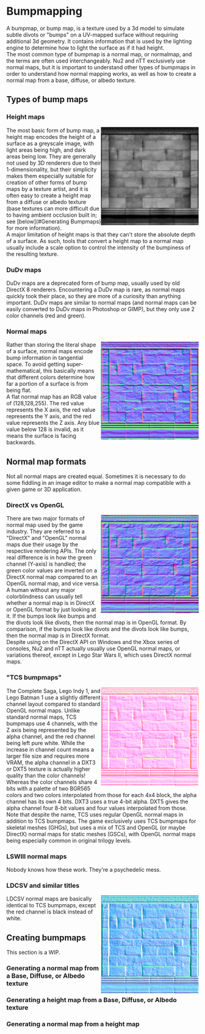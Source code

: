 # Bumpmapping

A bumpmap, or bump map, is a texture used by a 3d model to simulate subtle divots or "bumps" on a UV-mapped surface without requiring additional 3d geometry. It contains information that is used by the lighting engine to determine how to light the surface as if it had height. <br/>
The most common type of bumpmap is a normal map, or normalmap, and the terms are often used interchangeably. Nu2 and nTT exclusively use normal maps, but it is important to understand other types of bumpmaps in order to understand how normal mapping works, as well as how to create a normal map from a base, diffuse, or albedo texture. 

## Types of bump maps
### Height maps
[<img align="right" src="https://raw.githubusercontent.com/AlubJ/TTGames-LEGO-Documentation/main/media/bumpdemo/nab2_bldg_brick06_height.png" width="256" alt="A height map, taken from the Battlefront II Classic official modding tools." title="A height map, taken from the Battlefront II Classic official modding tools." />](https://raw.githubusercontent.com/AlubJ/TTGames-LEGO-Documentation/main/media/bumpdemo/nab2_bldg_brick06_height.png)
The most basic form of bump map, a height map encodes the height of a surface as a greyscale image, with light areas being high, and dark areas being low. They are generally not used by 3D renderers due to their 1-dimensionality, but their simplicity makes them especially suitable for creation of other forms of bump maps by a texture artist, and it is often easy to create a height map from a diffuse or albedo texture (base textures can more difficult due to having ambient occlusion built in; see [below](#Generating Bumpmaps) for more information). <br/>
A major limitation of height maps is that they can't store the absolute depth of a surface. As such, tools that convert a height map to a normal map usually include a scale option to control the intensity of the bumpiness of the resulting texture. 

### DuDv maps
DuDv maps are a deprecated form of bump map, usually used by old DirectX 8 renderers. Encountering a DuDv map is rare, as normal maps quickly took their place, so they are more of a curiosity than anything important. DuDv maps are similar to normal maps (and normal maps can be easily converted to DuDv maps in Photoshop or GIMP), but they only use 2 color channels (red and green). 

### Normal maps
[<img align="right" src="https://raw.githubusercontent.com/AlubJ/TTGames-LEGO-Documentation/main/media/bumpdemo/nab2_bldg_brick06_directx.png" width="256" alt="A DirectX-style normal map, generated from the heightmap above." title="A DirectX-style normal map, generated from the heightmap above." />](https://raw.githubusercontent.com/AlubJ/TTGames-LEGO-Documentation/main/media/bumpdemo/nab2_bldg_brick06_directx.png)
Rather than storing the literal shape of a surface, normal maps encode bump information in tangential space. To avoid getting super-mathematical, this basically means that different colors determine how far a portion of a surface is from being flat. <br/>
A flat normal map has an RGB value of (128,128,255). The red value represents the X axis, the red value represents the Y axis, and the red value represents the Z axis. Any blue value below 128 is invalid, as it means the surface is facing backwards. 

## Normal map formats
Not all normal maps are created equal. Sometimes it is necessary to do some fiddling in an image editor to make a normal map compatible with a given game or 3D application. 

### DirectX vs OpenGL
[<img align="right" src="https://raw.githubusercontent.com/AlubJ/TTGames-LEGO-Documentation/main/media/bumpdemo/nab2_bldg_brick06_opengl.png" width="256" alt="An OpenGL-style normal map, generated from the heightmap above. Note the difference between this normal map and the DirectX normal map." title="An OpenGL-style normal map, generated from the heightmap above. Note the difference between this normal map and the DirectX normal map." />](https://raw.githubusercontent.com/AlubJ/TTGames-LEGO-Documentation/main/media/bumpdemo/nab2_bldg_brick06_opengl.png)
There are two major formats of normal map used by the game industry. They are referred to a "DirectX" and "OpenGL" normal maps due their usage by the respective rendering APIs. The only real difference is in how the green channel (Y-axis) is handled; the green color values are inverted on a DirectX normal map compared to an OpenGL normal map, and vice versa. <br/>
A human without any major colorblindness can usually tell whether a normal map is in DirectX or OpenGL format by just looking at it. If the bumps look like bumps and the divots look like divots, then the normal map is in OpenGL format. By comparison, if the bumps look like divots and the divots look like bumps, then the normal map is in DirectX format. <br/>
Despite using on the DirectX API on Windows and the Xbox series of consoles, Nu2 and nTT actually usually use OpenGL normal maps, or variations thereof, except in Lego Star Wars II, which uses DirectX normal maps.

### "TCS bumpmaps"
[<img align="right" src="https://raw.githubusercontent.com/AlubJ/TTGames-LEGO-Documentation/main/media/bumpdemo/nab2_bldg_brick06_tcs.png" width="256" alt="A TCS-style normal map, converted from the OpenGL normal map above." title="A TCS-style normal map, converted from the OpenGL normal map above." />](https://raw.githubusercontent.com/AlubJ/TTGames-LEGO-Documentation/main/media/bumpdemo/nab2_bldg_brick06_tcs.png)
The Complete Saga, Lego Indy 1, and Lego Batman 1 use a slightly different channel layout compared to standard OpenGL normal maps. Unlike standard normal maps, TCS bumpmaps use 4 channels, with the Z axis being represented by the alpha channel, and the red channel being left pure white. 
While the increase in channel count means a larger file size and requires more VRAM, the alpha channel in a DXT3 or DXT5 texture is actually higher quality than the color channels! Whereas the color channels share 4 bits with a palette of two BGR565 colors and two colors interpolated from those for each 4x4 block, the alpha channel has its own 4 bits. DXT3 uses a true 4-bit alpha. DXT5 gives the alpha channel four 8-bit values and four values interpolated from those.
Note that despite the name, TCS uses regular OpenGL normal maps in addition to TCS bumpmaps. The game exclusively uses TCS bumpmaps for skeletal meshes (GHGs), but uses a mix of TCS and OpenGL (or maybe DirectX) normal maps for static meshes (GSCs), with OpenGL normal maps being especially common in original trilogy levels.

### LSWIII normal maps
Nobody knows how these work. They're a psychedelic mess. 

### LDCSV and similar titles
[<img align="right" src="https://raw.githubusercontent.com/AlubJ/TTGames-LEGO-Documentation/main/media/bumpdemo/nab2_bldg_brick06_ldcsv.png" width="256" alt="A LDCSV-style normal map, converted from the OpenGL normal map above." title="A LDCSV-style normal map, converted from the OpenGL normal map above." />](https://raw.githubusercontent.com/AlubJ/TTGames-LEGO-Documentation/main/media/bumpdemo/nab2_bldg_brick06_ldcsv.png)
LDCSV normal maps are basically identical to TCS bumpmaps, except the red channel is black instead of white.


## Creating bumpmaps

This section is a WIP. 

### Generating a normal map from a Base, Diffuse, or Albedo texture


### Generating a height map from a Base, Diffuse, or Albedo texture


### Generating a normal map from a height map


